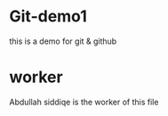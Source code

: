 # Git-demo1
this is a demo for git &amp; github
# worker
Abdullah siddiqe is the worker of this file
